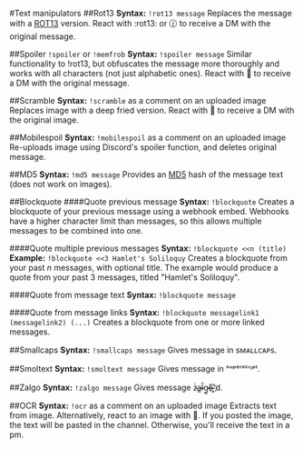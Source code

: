 #Text manipulators
##Rot13
**Syntax:** `!rot13 message`
Replaces the message with a [ROT13](https://en.wikipedia.org/wiki/ROT13) version. React with :rot13: or 🕜 to receive a DM with the original message.

##Spoiler
`!spoiler` or `!memfrob`
**Syntax:** `!spoiler message`
Similar functionality to !rot13, but obfuscates the message more thoroughly and works with all characters (not just alphabetic ones). React with 🙈 to receive a DM with the original message.

##Scramble
**Syntax:** `!scramble` as a comment on an uploaded image
Replaces image with a deep fried version. React with 🔎 to receive a DM with the original image.

##Mobilespoil
**Syntax:** `!mobilespoil` as a comment on an uploaded image
Re-uploads image using Discord's spoiler function, and deletes original message.

##MD5
**Syntax:** `!md5 message`
Provides an [MD5](https://en.wikipedia.org/wiki/MD5) hash of the message text (does not work on images).

##Blockquote 
####Quote previous message
**Syntax:** `!blockquote`
Creates a blockquote of your previous message using a webhook embed. Webhooks have a higher character limit than messages, so this allows multiple messages to be combined into one.

####Quote multiple previous messages
**Syntax:** `!blockquote <<n (title)`
**Example:** `!blockquote <<3 Hamlet's Soliloquy`
Creates a blockquote from your past *n* messages, with optional title. The example would produce a quote from your past 3 messages, titled "Hamlet's Soliloquy".

####Quote from message text
**Syntax:** `!blockquote message`

####Quote from message links
**Syntax:** `!blockquote messagelink1 (messagelink2) (...)`
Creates a blockquote from one or more linked messages.

##Smallcaps
**Syntax:** `!smallcaps message`
Gives message in sᴍᴀʟʟᴄᴀᴘs.

##Smoltext
**Syntax:** `!smoltext message`
Gives message in ˢᵘᵖᵉʳˢᶜʳᶦᵖᵗ.

##Zalgo
**Syntax:** `!zalgo message`
Gives message z̴̴ͭa̴̴̳l̴̴̑g̴̴̺o̴̴̅҉̴̴̭'d.

##OCR
**Syntax:** `!ocr` as a comment on an uploaded image
Extracts text from image. Alternatively, react to an image with 🔏. If you posted the image, the text will be pasted in the channel. Otherwise, you'll receive the text in a pm.
